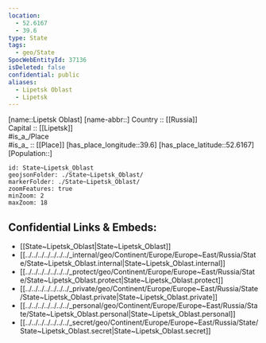 ```yaml
---
location:
  - 52.6167
  - 39.6
type: State
tags:
  - geo/State
SpocWebEntityId: 37136
isDeleted: false
confidential: public
aliases:
  - Lipetsk Oblast
  - Lipetsk 
---
```

[name::Lipetsk Oblast] 
[name-abbr::] 
Country :: [[Russia]]  
Capital :: [[Lipetsk]]  
#is_a_/Place  
#is_a_ :: [[Place]] 
[has_place_longitude::39.6] 
[has_place_latitude::52.6167] 
[Population::] 



```leaflet
id: State~Lipetsk_Oblast
geojsonFolder: ./State~Lipetsk_Oblast/
markerFolder: ./State~Lipetsk_Oblast/
zoomFeatures: true 
minZoom: 2 
maxZoom: 18
```


## Confidential Links & Embeds: 
- [[State~Lipetsk_Oblast|State~Lipetsk_Oblast]]  
- [[../../../../../../../_internal/geo/Continent/Europe/Europe~East/Russia/State/State~Lipetsk_Oblast.internal|State~Lipetsk_Oblast.internal]] 
- [[../../../../../../../_protect/geo/Continent/Europe/Europe~East/Russia/State/State~Lipetsk_Oblast.protect|State~Lipetsk_Oblast.protect]] 
- [[../../../../../../../_private/geo/Continent/Europe/Europe~East/Russia/State/State~Lipetsk_Oblast.private|State~Lipetsk_Oblast.private]] 
- [[../../../../../../../_personal/geo/Continent/Europe/Europe~East/Russia/State/State~Lipetsk_Oblast.personal|State~Lipetsk_Oblast.personal]] 
- [[../../../../../../../_secret/geo/Continent/Europe/Europe~East/Russia/State/State~Lipetsk_Oblast.secret|State~Lipetsk_Oblast.secret]] 
